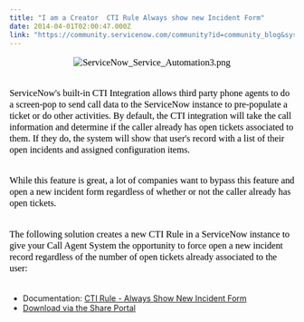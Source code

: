 ```yaml
---
title: "I am a Creator  CTI Rule Always show new Incident Form"
date: 2014-04-01T02:00:47.000Z
link: "https://community.servicenow.com/community?id=community_blog&sys_id=043eaa6ddbd0dbc01dcaf3231f96198c"
---
```

<p style="padding-bottom: 18px; color: #000000; font-family: georgia, 'times new roman', verdana; font-size: 16.363636016845703px; text-align: center;"><img alt="ServiceNow_Service_Automation3.png" class="image-0 jive-image" src="http://www.john-james-andersen.com/wp-content/uploads/ServiceNow_Service_Automation3.png" style="height: auto;"/></p><p style="padding-bottom: 18px; color: #000000; font-family: georgia, 'times new roman', verdana; font-size: 16.363636016845703px;">ServiceNow's built-in CTI Integration allows third party phone agents to do a screen-pop to send call data to the ServiceNow instance to pre-populate a ticket or do other activities. By default, the CTI integration will take the call information and determine if the caller already has open tickets associated to them. If they do, the system will show that user's record with a list of their open incidents and assigned configuration items.</p><p style="padding-bottom: 18px; color: #000000; font-family: georgia, 'times new roman', verdana; font-size: 16.363636016845703px;">While this feature is great, a lot of companies want to bypass this feature and open a new incident form regardless of whether or not the caller already has open tickets.</p><p style="padding-bottom: 18px; color: #000000; font-family: georgia, 'times new roman', verdana; font-size: 16.363636016845703px;">The following solution creates a new CTI Rule in a ServiceNow instance to give your Call Agent System the opportunity to force open a new incident record regardless of the number of open tickets already associated to the user:</p><ul><li>Documentation: <a title="w.john-james-andersen.com/blog/service-now/cti-rule-show-incident-form.html" href="http://www.john-james-andersen.com/blog/service-now/cti-rule-show-incident-form.html">CTI Rule - Always Show New Incident Form</a></li><li><a title="hare.servicenow.com/app.do#/detail/684ce625873f59008bf84b0b0e434d24" href="https://share.servicenow.com/app.do#/detail/684ce625873f59008bf84b0b0e434d24">Download via the Share Portal</a></li></ul>